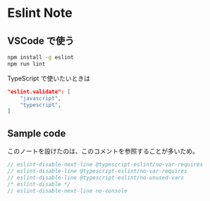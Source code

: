Eslint Note
===

## VSCode で使う

```bash
npm install -g eslint
npm run lint
```

TypeScript で使いたいときは

```json
"eslint.validate": [
    "javascript",
    "typescript",
]
```


## Sample code

このノートを設けたのは、このコメントを参照することが多いため。

```JavaScript
// eslint-disable-next-line @typescript-eslint/no-var-requires
// eslint-disable-line @typescript-eslint/no-var-requires
// eslint-disable-line @typescript-eslint/no-unused-vars
/* eslint-disable */
// eslint-disable-next-line no-console
```
